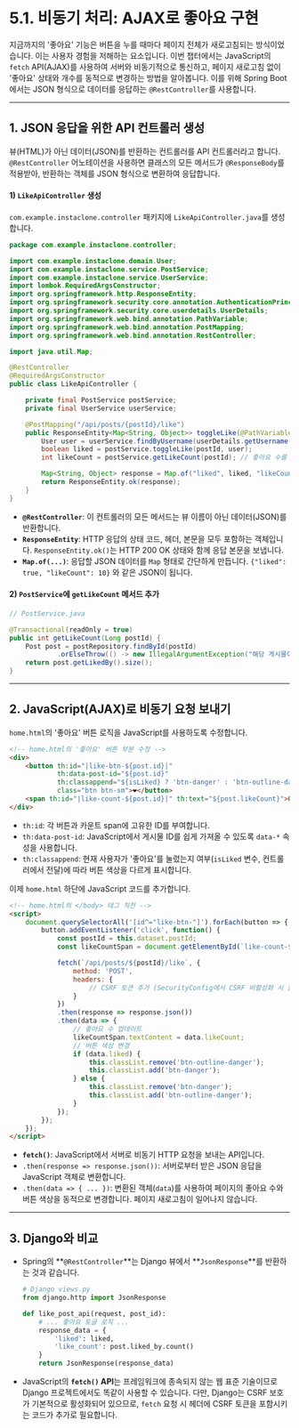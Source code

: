 # 5.1. 비동기 처리: AJAX로 좋아요 구현

지금까지의 '좋아요' 기능은 버튼을 누를 때마다 페이지 전체가 새로고침되는 방식이었습니다. 이는 사용자 경험을 저해하는 요소입니다. 이번 챕터에서는 JavaScript의 `fetch` API(AJAX)를 사용하여 서버와 비동기적으로 통신하고, 페이지 새로고침 없이 '좋아요' 상태와 개수를 동적으로 변경하는 방법을 알아봅니다. 이를 위해 Spring Boot에서는 JSON 형식으로 데이터를 응답하는 `@RestController`를 사용합니다.

---

## 1. JSON 응답을 위한 API 컨트롤러 생성

뷰(HTML)가 아닌 데이터(JSON)를 반환하는 컨트롤러를 API 컨트롤러라고 합니다. `@RestController` 어노테이션을 사용하면 클래스의 모든 메서드가 `@ResponseBody`를 적용받아, 반환하는 객체를 JSON 형식으로 변환하여 응답합니다.

#### 1) `LikeApiController` 생성

`com.example.instaclone.controller` 패키지에 `LikeApiController.java`를 생성합니다.

```java
package com.example.instaclone.controller;

import com.example.instaclone.domain.User;
import com.example.instaclone.service.PostService;
import com.example.instaclone.service.UserService;
import lombok.RequiredArgsConstructor;
import org.springframework.http.ResponseEntity;
import org.springframework.security.core.annotation.AuthenticationPrincipal;
import org.springframework.security.core.userdetails.UserDetails;
import org.springframework.web.bind.annotation.PathVariable;
import org.springframework.web.bind.annotation.PostMapping;
import org.springframework.web.bind.annotation.RestController;

import java.util.Map;

@RestController
@RequiredArgsConstructor
public class LikeApiController {

    private final PostService postService;
    private final UserService userService;

    @PostMapping("/api/posts/{postId}/like")
    public ResponseEntity<Map<String, Object>> toggleLike(@PathVariable Long postId, @AuthenticationPrincipal UserDetails userDetails) {
        User user = userService.findByUsername(userDetails.getUsername());
        boolean liked = postService.toggleLike(postId, user);
        int likeCount = postService.getLikeCount(postId); // 좋아요 수를 가져오는 서비스 메서드 필요

        Map<String, Object> response = Map.of("liked", liked, "likeCount", likeCount);
        return ResponseEntity.ok(response);
    }
}
```

- **`@RestController`**: 이 컨트롤러의 모든 메서드는 뷰 이름이 아닌 데이터(JSON)를 반환합니다.
- **`ResponseEntity`**: HTTP 응답의 상태 코드, 헤더, 본문을 모두 포함하는 객체입니다. `ResponseEntity.ok()`는 HTTP 200 OK 상태와 함께 응답 본문을 보냅니다.
- **`Map.of(...)`**: 응답할 JSON 데이터를 `Map` 형태로 간단하게 만듭니다. `{"liked": true, "likeCount": 10}` 와 같은 JSON이 됩니다.

#### 2) `PostService`에 `getLikeCount` 메서드 추가

```java
// PostService.java

@Transactional(readOnly = true)
public int getLikeCount(Long postId) {
    Post post = postRepository.findById(postId)
            .orElseThrow(() -> new IllegalArgumentException("해당 게시물이 없습니다."));
    return post.getLikedBy().size();
}
```

---

## 2. JavaScript(AJAX)로 비동기 요청 보내기

`home.html`의 '좋아요' 버튼 로직을 JavaScript를 사용하도록 수정합니다.

```html
<!-- home.html의 '좋아요' 버튼 부분 수정 -->
<div>
    <button th:id="|like-btn-${post.id}|" 
            th:data-post-id="${post.id}" 
            th:classappend="${isLiked} ? 'btn-danger' : 'btn-outline-danger'" 
            class="btn btn-sm">❤️</button>
    <span th:id="|like-count-${post.id}|" th:text="${post.likeCount}">0</span> Likes
</div>
```

- `th:id`: 각 버튼과 카운트 span에 고유한 ID를 부여합니다.
- `th:data-post-id`: JavaScript에서 게시물 ID를 쉽게 가져올 수 있도록 `data-*` 속성을 사용합니다.
- `th:classappend`: 현재 사용자가 '좋아요'를 눌렀는지 여부(`isLiked` 변수, 컨트롤러에서 전달)에 따라 버튼 색상을 다르게 표시합니다.

이제 `home.html` 하단에 JavaScript 코드를 추가합니다.

```html
<!-- home.html의 </body> 태그 직전 -->
<script>
    document.querySelectorAll('[id^="like-btn-"]').forEach(button => {
        button.addEventListener('click', function() {
            const postId = this.dataset.postId;
            const likeCountSpan = document.getElementById(`like-count-${postId}`);

            fetch(`/api/posts/${postId}/like`, {
                method: 'POST',
                headers: {
                    // CSRF 토큰 추가 (SecurityConfig에서 CSRF 비활성화 시 불필요)
                }
            })
            .then(response => response.json())
            .then(data => {
                // 좋아요 수 업데이트
                likeCountSpan.textContent = data.likeCount;
                // 버튼 색상 변경
                if (data.liked) {
                    this.classList.remove('btn-outline-danger');
                    this.classList.add('btn-danger');
                } else {
                    this.classList.remove('btn-danger');
                    this.classList.add('btn-outline-danger');
                }
            });
        });
    });
</script>
```

- **`fetch()`**: JavaScript에서 서버로 비동기 HTTP 요청을 보내는 API입니다.
- `.then(response => response.json())`: 서버로부터 받은 JSON 응답을 JavaScript 객체로 변환합니다.
- `.then(data => { ... })`: 변환된 객체(`data`)를 사용하여 페이지의 좋아요 수와 버튼 색상을 동적으로 변경합니다. 페이지 새로고침이 일어나지 않습니다.

---

## 3. Django와 비교

- Spring의 **`@RestController`**는 Django 뷰에서 **`JsonResponse`**를 반환하는 것과 같습니다.

  ```python
  # Django views.py
  from django.http import JsonResponse

  def like_post_api(request, post_id):
      # ... 좋아요 토글 로직 ...
      response_data = {
          'liked': liked,
          'like_count': post.liked_by.count()
      }
      return JsonResponse(response_data)
  ```

- JavaScript의 **`fetch()` API**는 프레임워크에 종속되지 않는 웹 표준 기술이므로 Django 프로젝트에서도 똑같이 사용할 수 있습니다. 다만, Django는 CSRF 보호가 기본적으로 활성화되어 있으므로, `fetch` 요청 시 헤더에 CSRF 토큰을 포함시키는 코드가 추가로 필요합니다.
